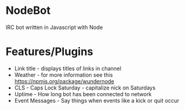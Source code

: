 NodeBot
=======

IRC bot written in Javascript with Node

Features/Plugins
=======
* Link title     - displays titles of links in channel
* Weather        - for more information see this https://npmjs.org/package/wundernode
* CLS            - Caps Lock Saturday - capitalize nick on Saturdays
* Uptime         - How long bot has been connected to network
* Event Messages - Say things when events like a kick or quit occur 